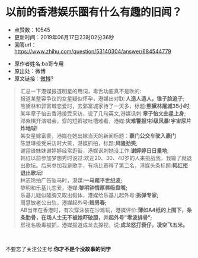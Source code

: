 # 以前的香港娱乐圈有什么有趣的旧闻？
- 点赞数：10545
- 更新时间：2019年06月17日23时02分36秒
- 回答url：https://www.zhihu.com/question/53140304/answer/684544779
<body>
 <ul>
  <li data-pid="3Ebyms9U">原作者姓名:ba哥专用</li>
  <li data-pid="OKQojDng">原出处：微博</li>
  <li data-pid="EzoBeIG8">原文链接：<a href="https://link.zhihu.com/?target=https%3A//m.weibo.cn/status/4362031321315116" class=" wrap external" target="_blank" rel="nofollow noreferrer">微博</a>?</li>
 </ul>
 <blockquote data-pid="z0KrtqHU">
  汇总一下港媒报道明星的用词，毒舌功底真不是吹的:
  <br>
  报道某整容争议的女星疑似怀孕，港媒出对联:<b>人造人造人，锥子脸追子</b>;
  <br>
  熊黛林和郭富城恋爱时，去郭富城家待了一天多，标题:<b>熊黛林屠城35小时</b>;
  <br>
  某年章子怡去香港接受采访，说了几句英文,港媒讽刺:<b>章子怡文曲星上身</b>;
  <br>
  邓紫棋开演唱会，穿的短裤被吐槽难看，港媒:<b>灾难警报!衫级风暴!宇宙尿片炸地球!</b>
  <br>
  某女星嫁富豪，港媒在她出嫁当天的新闻标题：<b>豪门公交车驶入豪门</b>
  <br>
  陈慧琳接受采访时大笑，港媒抓拍，标题:<b>风骚劲笑</b>;
  <br>
  谢霆锋妹妹谢婷婷经常逛街，港媒讽刺她没工作:<b>谢婷婷日日量地</b>;
  <br>
  韩红以前参加梦想秀时说过:欢迎20、30、40岁的人来挑战我，我输了就退出歌坛。后来参加我是歌手，有场比赛得了第二名，港媒头条标题:<b>韩红拒退出歌坛!</b>
  <br>
  林志玲拍广告坠马时，港媒:<b>一马踏平世纪波;</b>
  <br>
  黎明和乐基儿恋爱，港媒:<b>黎明钟情厚唇吸盘嘴;</b>
  <br>
  乐基儿疑似隆胸又取出假体，港媒给乐基儿起外号:<b>拆弹专家;</b>
  <br>
  周慧敏老公出轨，港媒起外号:<b>贱男春;</b>
  <br>
  AB当年在香港时，有次穿泳装在沙滩玩，港媒评价:<b>薄如A4纸的上围下，条条肋骨，在场人士无不被她吓破胆，并起外号"零波排骨”;</b>
  <br>
  房祖名吸毒被抓，港媒报道成龙去探视，说:<b>成龙怒打衰仔，凌空飞五米。</b>
 </blockquote>
 <p class="ztext-empty-paragraph"><br></p>
 <p data-pid="JWA9Bv2W">不要忘了关注公主号:<b>你才不是个没故事的同学</b></p>
 <p></p>
</body>